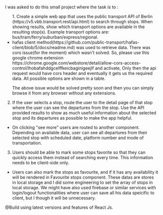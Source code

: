 I was asked to do this small project where the task is to :

<ul>1. Create a simple web app that uses the public transport API of Berlin
(https://v5.vbb.transport.rest/api.html) to search through stops. When showing results, show
which transport options are available in the resulting stop(s). Example transport options are:
bus/tram/ferry/suburban/express/regional.

 <li>hafas client method(https://github.com/public-transport/hafas-client/blob/5/docs/readme.md) was used to retrieve data. There
  was cors issue(for the moment) which wasn't solved. So, please use this google chrome extension https://chrome.google.com/webstore/detail/allow-cors-access-control/lhobafahddgcelffkeicbaginigeejlf and activate, Only then the api request would have cors header and eventually
  it gets us the required data. All possible options are shown in a table.

   The above issue would be solved pretty soon and then you can simply browse it from any browser without any extensions. </li></ul>

2. If the user selects a stop, route the user to the detail page of that stop where the user can see
the departures from the stop. Use the API provided results to show as much useful information
about the selected stop and its departures as possible to make the app helpful.

  <ul><li>On clicking "see more" users are routed to another component. Depending on available data, user can see all departures
  from their selected stop with scheduled date, platform number and mode of transportation. </li></ul>

3. Users should be able to mark some stops favorite so that they can quickly access them instead
of searching every time. This information needs to be client-side only.

  <ul><li>Users can also mark the stops as favourite, and if it has any availability it will be rendered in Favourite stops
    component. These datas are stores in local storage and I did some engineering to set the array of stops in local storage.
    We might have also used firebase or similar services with login/logout functionalities where user can save all his data
  speicific to client, but I though it will be unnecessary.</li></ul>


@Build using latest versions and features of React Js.
